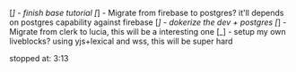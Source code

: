[_] - finish base tutorial
[_] - Migrate from firebase to postgres? it'll depends on postgres capability against firebase
[_] - dokerize the dev + postgres
[_] - Migrate from clerk to lucia, this will be a interesting one
[_] - setup my own liveblocks? using yjs+lexical and wss, this will be super hard


stopped at: 3:13